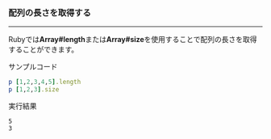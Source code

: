 ### 配列の長さを取得する

---

Rubyでは**Array#length**または**Array#size**を使用することで配列の長さを取得することができます。


サンプルコード
```ruby
p [1,2,3,4,5].length
p [1,2,3].size
```

実行結果
```
5
3
```
